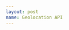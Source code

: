 ```yaml
---
layout: post
name: Geolocation API
---
```

<body onload="getLocation()">  
<p id="demo"></p>

<script>
const x = document.getElementById("demo");

function getLocation() {
  if (navigator.geolocation) {
    navigator.geolocation.getCurrentPosition(showPosition);
  } else { 
    x.innerHTML = "Geolocation is not supported by this browser.";
  }
}

function showPosition(position) {
  const lat = position.coords.latitude;
  const log = position.coords.longitude;
  x.innerHTML = `<iframe width="500" height="500" src="https://www.openstreetmap.org/export/embed.html?bbox=${log}%2C${lat}%2C${log}&amp;layer=mapnik" style="border: 1px solid black"></iframe><br/>`
}
</script>

